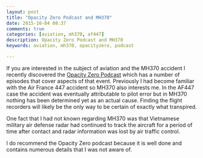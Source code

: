```yaml
---
layout: post
title: "Opacity Zero Podcast and MH370"
date: 2015-10-04 08:37
comments: true
categories: [aviation, mh370, af447]
description: Opacity Zero Podcast and MH370
keywords: aviation, mh370, opacityzero, podcast

---
```

If you are interested in the subject of aviation and the MH370 accident I recently discovered the [Opacity Zero Podcast](http://opacityzero.press/category/podcast/) which has a number of episodes that cover aspects of that event.
Previously I had become familiar with the Air France 447 accident so MH370 also interests me.
In the AF447 case the accident was eventually attributable to pilot error but in MH370 nothing has been determined yet as an actual cause.
Finding the flight recorders will likely be the only way to be certain of exactly what transpired.

One fact that I had not known regarding MH370 was that Vietnamese military air defense radar had continued to track the aircraft for a period of time after contact and radar information was lost by air traffic control.

I do recommend the Opacity Zero podcast because it is well done and contains numerous details that I was not aware of.
